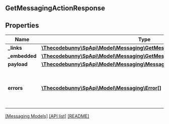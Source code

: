 ## GetMessagingActionResponse

## Properties

Name | Type | Description | Notes
------------ | ------------- | ------------- | -------------
**_links** | [**\Thecodebunny\SpApi\Model\Messaging\GetMessagingActionResponseLinks**](GetMessagingActionResponseLinks.md) |  | [optional]
**_embedded** | [**\Thecodebunny\SpApi\Model\Messaging\GetMessagingActionResponseEmbedded**](GetMessagingActionResponseEmbedded.md) |  | [optional]
**payload** | [**\Thecodebunny\SpApi\Model\Messaging\MessagingAction**](MessagingAction.md) |  | [optional]
**errors** | [**\Thecodebunny\SpApi\Model\Messaging\Error[]**](Error.md) | A list of error responses returned when a request is unsuccessful. | [optional]

[[Messaging Models]](../) [[API list]](../../Api) [[README]](../../../README.md)
